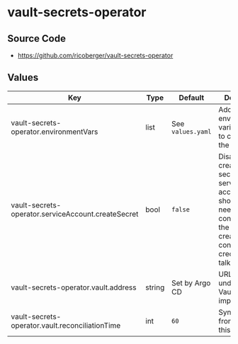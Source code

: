 # vault-secrets-operator

## Source Code

* <https://github.com/ricoberger/vault-secrets-operator>

## Values

| Key | Type | Default | Description |
|-----|------|---------|-------------|
| vault-secrets-operator.environmentVars | list | See `values.yaml` | Additional environment variables used to configure the operator |
| vault-secrets-operator.serviceAccount.createSecret | bool | `false` | Disable creation of a secret for the service account. It shouldn't be needed and it conflicts with the secret we create that contains the credentials for talking to Vault. |
| vault-secrets-operator.vault.address | string | Set by Argo CD | URL of the underlying Vault implementation |
| vault-secrets-operator.vault.reconciliationTime | int | `60` | Sync secrets from vault on this cadence |
